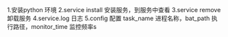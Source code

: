 1.安装python 环境
2.service install 安装服务，到服务中查看
3.service remove  卸载服务
4.service.log 日志
5.config 配置 task_name 进程名称，bat_path 执行路径，monitor_time 监控频率s
